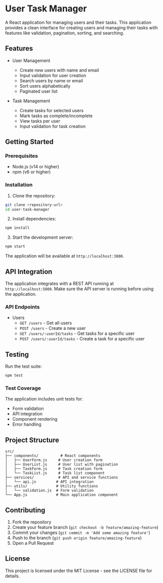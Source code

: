 # User Task Manager

A React application for managing users and their tasks. This application provides a clean interface for creating users and managing their tasks with features like validation, pagination, sorting, and searching.

## Features

- User Management
  - Create new users with name and email
  - Input validation for user creation
  - Search users by name or email
  - Sort users alphabetically
  - Paginated user list

- Task Management
  - Create tasks for selected users
  - Mark tasks as complete/incomplete
  - View tasks per user
  - Input validation for task creation

## Getting Started

### Prerequisites

- Node.js (v14 or higher)
- npm (v6 or higher)

### Installation

1. Clone the repository:
```bash
git clone <repository-url>
cd user-task-manager
```

2. Install dependencies:
```bash
npm install
```

3. Start the development server:
```bash
npm start
```

The application will be available at `http://localhost:3000`.

## API Integration

The application integrates with a REST API running at `http://localhost:5000`. Make sure the API server is running before using the application.

### API Endpoints

- Users
  - `GET /users` - Get all users
  - `POST /users` - Create a new user
  - `GET /users/:userId/tasks` - Get tasks for a specific user
  - `POST /users/:userId/tasks` - Create a task for a specific user

## Testing

Run the test suite:

```bash
npm test
```

### Test Coverage

The application includes unit tests for:
- Form validation
- API integration
- Component rendering
- Error handling

## Project Structure

```
src/
├── components/          # React components
│   ├── UserForm.js     # User creation form
│   ├── UserList.js     # User list with pagination
│   ├── TaskForm.js     # Task creation form
│   └── TaskList.js     # Task list component
├── services/           # API and service functions
│   └── api.js         # API integration
├── utils/             # Utility functions
│   └── validation.js  # Form validation
└── App.js             # Main application component
```

## Contributing

1. Fork the repository
2. Create your feature branch (`git checkout -b feature/amazing-feature`)
3. Commit your changes (`git commit -m 'Add some amazing feature'`)
4. Push to the branch (`git push origin feature/amazing-feature`)
5. Open a Pull Request

## License

This project is licensed under the MIT License - see the LICENSE file for details.
